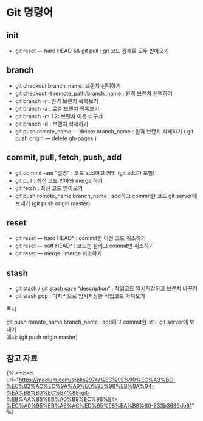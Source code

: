 # Git 명령어

## init 

* git reset — hard HEAD && git pull : git 코드 강제로 모두 받아오기

## branch

* git checkout branch\_name: 브랜치 선택하기
* git checkout -t remote\_path/branch\_name : 원격 브랜치 선택하기
* git branch -r : 원격 브랜치 목록보기
* git branch -a : 로컬 브랜치 목록보기
* git branch -m 1 2: 브랜치 이름 바꾸기
* git branch -d : 브랜치 삭제하기
* git push remote\_name — delete branch\_name : 원격 브랜치 삭제하기  \( git push origin — delete gh-pages \)

## commit, pull, fetch, push, add  

* git commit -am "설명" : 코드 add하고 커밋  \(git add가 포함\)
* git pull : 최신 코드 받아와 merge 하기 
* git fetch : 최신 코드 받아오기
* git push romote\_name branch\_name : add하고 commit한 코드 git server에 보내기  \(git push origin master\)



## reset

* git reset — hard HEAD^ : commit한 이전 코드 취소하기
* git reset — soft HEAD^ : 코드는 살리고 commit만 취소하기
* git reset — merge : merge 취소하기

## stash

* git stash / git stash save “description” : 작업코드 임시저장하고 브랜치 바꾸기
* git stash pop : 마지막으로 임시저장한 작업코드 가져오기













푸시 

git push romote\_name branch\_name : add하고 commit한 코드 git server에 보내기   
예시: \(git push origin master\)





## 참고 자료 

{% embed url="https://medium.com/@pks2974/%EC%9E%90%EC%A3%BC-%EC%82%AC%EC%9A%A9%ED%95%98%EB%8A%94-%EA%B8%B0%EC%B4%88-git-%EB%AA%85%EB%A0%B9%EC%96%B4-%EC%A0%95%EB%A6%AC%ED%95%98%EA%B8%B0-533b3689db81" %}


